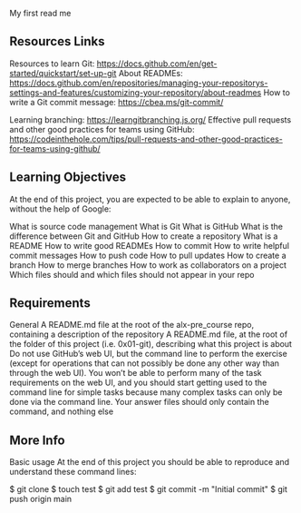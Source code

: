 My first read me

## Resources Links

Resources to learn Git: https://docs.github.com/en/get-started/quickstart/set-up-git
About READMEs: https://docs.github.com/en/repositories/managing-your-repositorys-settings-and-features/customizing-your-repository/about-readmes
How to write a Git commit message: https://cbea.ms/git-commit/

Learning branching: https://learngitbranching.js.org/
Effective pull requests and other good practices for teams using GitHub: https://codeinthehole.com/tips/pull-requests-and-other-good-practices-for-teams-using-github/

## Learning Objectives
At the end of this project, you are expected to be able to explain to anyone, without the help of Google:

What is source code management
What is Git
What is GitHub
What is the difference between Git and GitHub
How to create a repository
What is a README
How to write good READMEs
How to commit
How to write helpful commit messages
How to push code
How to pull updates
How to create a branch
How to merge branches
How to work as collaborators on a project
Which files should and which files should not appear in your repo


## Requirements
General
A README.md file at the root of the alx-pre_course repo, containing a description of the repository
A README.md file, at the root of the folder of this project (i.e. 0x01-git), describing what this project is about
Do not use GitHub’s web UI, but the command line to perform the exercise (except for operations that can not possibly be done any other way than through the web UI). You won’t be able to perform many of the task requirements on the web UI, and you should start getting used to the command line for simple tasks because many complex tasks can only be done via the command line.
Your answer files should only contain the command, and nothing else

## More Info
Basic usage
At the end of this project you should be able to reproduce and understand these command lines:

$ git clone <repo>
$ touch test
$ git add test
$ git commit -m "Initial commit"
$ git push origin main
